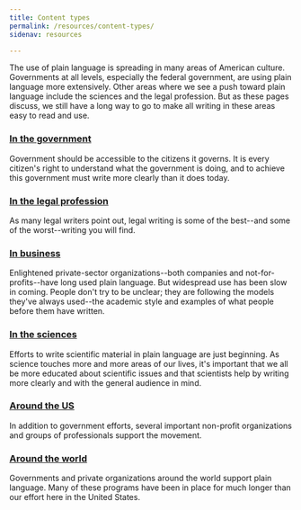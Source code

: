 ```yaml
---
title: Content types
permalink: /resources/content-types/
sidenav: resources

---
```


The use of plain language is spreading in many areas of American culture. Governments at all levels, especially the federal government, are using plain language more extensively. Other areas where we see a push toward plain language include the sciences and the legal profession. But as these pages discuss, we still have a long way to go to make all writing in these areas easy to read and use.

### [In the government](#)

Government should be accessible to the citizens it governs. It is every citizen's right to understand what the government is doing, and to achieve this government must write more clearly than it does today.

### [In the legal profession](#)

As many legal writers point out, legal writing is some of the best--and some of the worst--writing you will find.

### [In business](#)

Enlightened private-sector organizations--both companies and not-for-profits--have long used plain language. But widespread use has been slow in coming. People don't try to be unclear; they are following the models they've always used--the academic style and examples of what people before them have written.

### [In the sciences](#)

Efforts to write scientific material in plain language are just beginning. As science touches more and more areas of our lives, it's important that we all be more educated about scientific issues and that scientists help by writing more clearly and with the general audience in mind.

### [Around the US](#)

In addition to government efforts, several important non-profit organizations and groups of professionals support the movement.

### [Around the world](#)

Governments and private organizations around the world support plain language. Many of these programs have been in place for much longer than our effort here in the United States.
